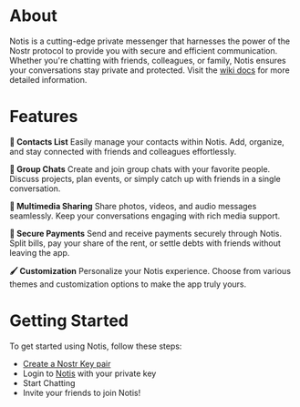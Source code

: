 # About

Notis is a cutting-edge private messenger that harnesses the power of the Nostr protocol to provide you with secure and efficient communication. Whether you're chatting with friends, colleagues, or family, Notis ensures your conversations stay private and protected. Visit the [wiki docs](https://github.com/davisssamuel/notis/wiki) for more detailed information.

# Features

**📱 Contacts List**
Easily manage your contacts within Notis. Add, organize, and stay connected with friends and colleagues effortlessly.

**💬 Group Chats**
Create and join group chats with your favorite people. Discuss projects, plan events, or simply catch up with friends in a single conversation.

**📂 Multimedia Sharing**
Share photos, videos, and audio messages seamlessly. Keep your conversations engaging with rich media support.

**💸 Secure Payments**
Send and receive payments securely through Notis. Split bills, pay your share of the rent, or settle debts with friends without leaving the app.

**🖌️ Customization**
Personalize your Notis experience. Choose from various themes and customization options to make the app truly yours.

# Getting Started

To get started using Notis, follow these steps:

- [Create a Nostr Key pair](https://github.com/davisssamuel/notis/wiki#getting-started)
- Login to [Notis](http://163.11.236.128) with your private key
- Start Chatting
- Invite your friends to join Notis!
